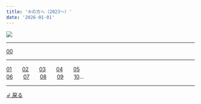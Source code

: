 ```yaml
---
title: '④の方へ（2023～）'
date: '2026-01-01'
---
```

![](/images/4.jpg)
***
[00](/posts/4-00)
***
[01](/posts/4-01)　　[02](/posts/4-02)　　[03](/posts/4-03)　　[04](/posts/4-04)　　[05](/posts/4-05)  
[06](/posts/4-06)　　[07](/posts/4-07)　　[08](/posts/4-08)　　[09](/posts/4-09)　　[10](/posts/4-10)...
***
[ ↲ 戻る ](https://01234567890.thebase.in/about)
